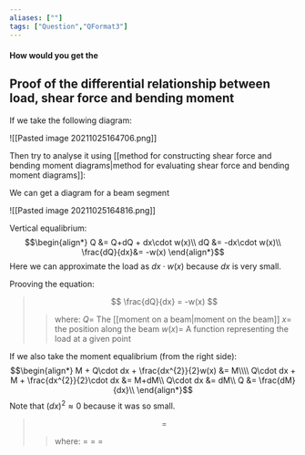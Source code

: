 ```yaml
---
aliases: [""]
tags: ["Question","QFormat3"]
---
```


#### How would you get the
## Proof of the differential relationship between load, shear force and bending moment

If we take the following diagram:

![[Pasted image 20211025164706.png]]

Then try to analyse it using [[method for constructing shear force and bending moment diagrams|method for evaluating shear force and bending moment diagrams]]:

We can get a diagram for a beam segment

![[Pasted image 20211025164816.png]]

Vertical equalibrium:
$$\begin{align*}
Q &= Q+dQ + dx\cdot w(x)\\
dQ &= -dx\cdot w(x)\\
\frac{dQ}{dx}&= -w(x)
\end{align*}$$
Here we can approximate the load as $dx\cdot w(x)$ because $dx$ is very small.

Prooving the equation:

> $$ \frac{dQ}{dx} = -w(x) $$ 
>> where:
>> $Q=$ The [[moment on a beam|moment on the beam]]
>> $x=$ the position along the beam
>> $w(x)=$ A function representing the load at a given point

If we also take the moment equalibrium (from the right side):
$$\begin{align*}
M + Q\cdot dx + \frac{dx^{2}}{2}w(x) &= M\\\\
Q\cdot dx + M + \frac{dx^{2}}{2}\cdot dx &= M+dM\\
Q\cdot dx &= dM\\
 Q &= \frac{dM}{dx}\\
\end{align*}$$
Note that $(dx)^{2}\approx 0$ because it was so small.

> $$ = $$ 
>> where:
>> $=$ 
>> $=$
>> $=$